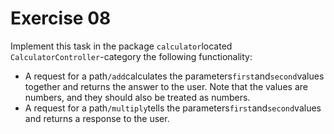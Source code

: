# Exercise 08

Implement this task in the package `calculator`located `CalculatorController`-category the following functionality:

* A request for a path`/add`calculates the parameters`first`and`second`values
  together and returns the answer to the user.  Note that the values
  are numbers, and they should also be treated as numbers.
* A request for a path`/multiply`tells the parameters`first`and`second`values and returns a response to the user.